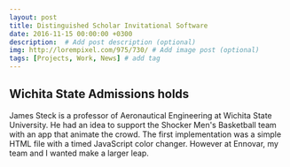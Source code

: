 ```yaml
---
layout: post
title: Distinguished Scholar Invitational Software
date: 2016-11-15 00:00:00 +0300
description:  # Add post description (optional)
img: http://lorempixel.com/975/730/ # Add image post (optional)
tags: [Projects, Work, News] # add tag
---
```


## Wichita State Admissions holds
James Steck is a professor of Aeronautical Engineering at Wichita State University. He had an idea to support the Shocker Men's Basketball team with an app that animate the crowd. The first implementation was a simple HTML file with a timed JavaScript color changer. However at Ennovar, my team and I wanted make a larger leap.
